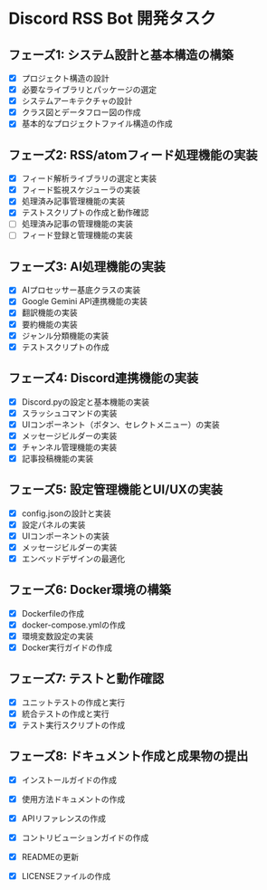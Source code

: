 # Discord RSS Bot 開発タスク

## フェーズ1: システム設計と基本構造の構築
- [x] プロジェクト構造の設計
- [x] 必要なライブラリとパッケージの選定
- [x] システムアーキテクチャの設計
- [x] クラス図とデータフロー図の作成
- [x] 基本的なプロジェクトファイル構造の作成

## フェーズ2: RSS/atomフィード処理機能の実装
- [x] フィード解析ライブラリの選定と実装
- [x] フィード監視スケジューラの実装
- [x] 処理済み記事管理機能の実装
- [x] テストスクリプトの作成と動作確認
- [ ] 処理済み記事の管理機能の実装
- [ ] フィード登録と管理機能の実装

## フェーズ3: AI処理機能の実装
- [x] AIプロセッサー基底クラスの実装
- [x] Google Gemini API連携機能の実装
- [x] 翻訳機能の実装
- [x] 要約機能の実装
- [x] ジャンル分類機能の実装
- [x] テストスクリプトの作成

## フェーズ4: Discord連携機能の実装
- [x] Discord.pyの設定と基本機能の実装
- [x] スラッシュコマンドの実装
- [x] UIコンポーネント（ボタン、セレクトメニュー）の実装
- [x] メッセージビルダーの実装
- [x] チャンネル管理機能の実装
- [x] 記事投稿機能の実装

## フェーズ5: 設定管理機能とUI/UXの実装
- [x] config.jsonの設計と実装
- [x] 設定パネルの実装
- [x] UIコンポーネントの実装
- [x] メッセージビルダーの実装
- [x] エンベッドデザインの最適化

## フェーズ6: Docker環境の構築
- [x] Dockerfileの作成
- [x] docker-compose.ymlの作成
- [x] 環境変数設定の実装
- [x] Docker実行ガイドの作成

## フェーズ7: テストと動作確認
- [x] ユニットテストの作成と実行
- [x] 統合テストの作成と実行
- [x] テスト実行スクリプトの作成

## フェーズ8: ドキュメント作成と成果物の提出
- [x] インストールガイドの作成
- [x] 使用方法ドキュメントの作成
- [x] APIリファレンスの作成
- [x] コントリビューションガイドの作成
- [x] READMEの更新
- [x] LICENSEファイルの作成


